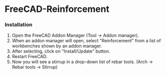 # FreeCAD-Reinforcement                                                 
                                                                        
### Installation

1. Open the FreeCAD Addon Manager (Tool -> Addon manager).
2. When an addon manager will open, select "Reinforcement" from a list of workbenches shown by an addon manager.
3. After selecting, click on "Install/Update" button.
4. Restart FreeCAD.
5. Now you will see a stirrup in a drop-down list of rebar tools. (Arch -> Rebar tools -> Stirrup)
